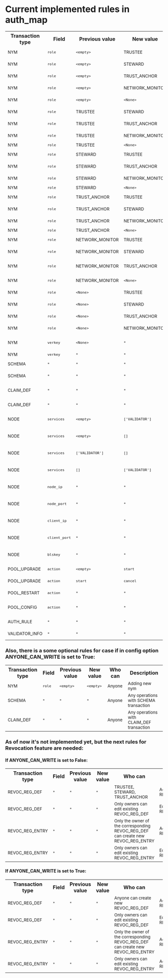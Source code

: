 # Current implemented rules in auth_map
<table class="tg">
  <tr>
    <th>Transaction type</th>
    <th>Field</th>
    <th>Previous value</th>
    <th>New value</th>
    <th>Who can</th>
    <th>Description</th>
  </tr>

  <tr>
    <td><sub>NYM</sub></td>
    <td><sub><code>role</code></sub></td>
    <td><sub><code>&lt;empty&gt;</code></sub></td>
    <td><sub>TRUSTEE</sub></td>
    <td><sub>TRUSTEE</sub></td>
    <td><sub>Adding new TRUSTEE</sub></td>
  </tr>
  <tr>
    <td><sub>NYM</sub></td>
    <td><sub><code>role</code></sub></td>
    <td><sub><code>&lt;empty&gt;</code></sub></td>
    <td><sub>STEWARD</sub></td>
    <td><sub>TRUSTEE</sub></td>
    <td><sub>Adding new STEWARD</sub></td>
  </tr>
  <tr>
    <td><sub>NYM</sub></td>
    <td><sub><code>role</code></sub></td>
    <td><sub><code>&lt;empty&gt;</code></sub></td>
    <td><sub>TRUST_ANCHOR</sub></td>
    <td><sub>TRUSTEE, STEWARD</sub></td>
    <td><sub>Adding new TRUST_ANCHOR</sub></td>
  </tr>
  <tr>
    <td><sub>NYM</sub></td>
    <td><sub><code>role</code></sub></td>
    <td><sub><code>&lt;empty&gt;</code></sub></td>
    <td><sub>NETWORK_MONITOR</sub></td>
    <td><sub>TRUSTEE, STEWARD</sub></td>
    <td><sub>Adding new NETWORK_MONITOR</sub></td>
  </tr>
  <tr>
    <td><sub>NYM</sub></td>
    <td><sub><code>role</code></sub></td>
    <td><sub><code>&lt;empty&gt;</code></sub></td>
    <td><sub><code>&lt;None&gt;</code></sub></td>
    <td><sub>TRUSTEE, STEWARD, TRUST_ANCHOR</sub></td>
    <td><sub>Adding new Identity Owner</sub></td>
  </tr>

  <tr>
    <td><sub>NYM</sub></td>
    <td><sub><code>role</code></sub></td>
    <td><sub>TRUSTEE</sub></td>
    <td><sub>STEWARD</sub></td>
    <td><sub>TRUSTEE</sub></td>
    <td><sub>Change Trustee to Steward</sub></td>
  </tr>
  <tr>
    <td><sub>NYM</sub></td>
    <td><sub><code>role</code></sub></td>
    <td><sub>TRUSTEE</sub></td>
    <td><sub>TRUST_ANCHOR</sub></td>
    <td><sub>TRUSTEE</sub></td>
    <td><sub>Change Trustee to Trust Anchor</sub></td>
  </tr>
  <tr>
    <td><sub>NYM</sub></td>
    <td><sub><code>role</code></sub></td>
    <td><sub>TRUSTEE</sub></td>
    <td><sub>NETWORK_MONITOR</sub></td>
    <td><sub>TRUSTEE</sub></td>
    <td><sub>Change Trustee to Network Monitor</sub></td>
  </tr>
  <tr>
    <td><sub>NYM</sub></td>
    <td><sub><code>role</code></sub></td>
    <td><sub>TRUSTEE</sub></td>
    <td><sub><code>&lt;None&gt;</code></sub></td>
    <td><sub>TRUSTEE</sub></td>
    <td><sub>Demote Trustee</sub></td>
  </tr>

  <tr>
    <td><sub>NYM</sub></td>
    <td><sub><code>role</code></sub></td>
    <td><sub>STEWARD</sub></td>
    <td><sub>TRUSTEE</sub></td>
    <td><sub>TRUSTEE</sub></td>
    <td><sub>Change Steward to Trustee</sub></td>
  </tr>
  <tr>
    <td><sub>NYM</sub></td>
    <td><sub><code>role</code></sub></td>
    <td><sub>STEWARD</sub></td>
    <td><sub>TRUST_ANCHOR</sub></td>
    <td><sub>TRUSTEE</sub></td>
    <td><sub>Change Steward to Trust Anchor</sub></td>
  </tr>
  <tr>
    <td><sub>NYM</sub></td>
    <td><sub><code>role</code></sub></td>
    <td><sub>STEWARD</sub></td>
    <td><sub>NETWORK_MONITOR</sub></td>
    <td><sub>TRUSTEE</sub></td>
    <td><sub>Change Steward to Network Monitor</sub></td>
  </tr>
  <tr>
    <td><sub>NYM</sub></td>
    <td><sub><code>role</code></sub></td>
    <td><sub>STEWARD</sub></td>
    <td><sub><code>&lt;None&gt;</code></sub></td>
    <td><sub>TRUSTEE</sub></td>
    <td><sub>Demote Steward</sub></td>
  </tr>

  <tr>
    <td><sub>NYM</sub></td>
    <td><sub><code>role</code></sub></td>
    <td><sub>TRUST_ANCHOR</sub></td>
    <td><sub>TRUSTEE</sub></td>
    <td><sub>TRUSTEE</sub></td>
    <td><sub>Change Trust Anchor to Trustee</sub></td>
  </tr>
  <tr>
    <td><sub>NYM</sub></td>
    <td><sub><code>role</code></sub></td>
    <td><sub>TRUST_ANCHOR</sub></td>
    <td><sub>STEWARD</sub></td>
    <td><sub>TRUSTEE</sub></td>
    <td><sub>Change Trust Anchor to Steward</sub></td>
  </tr>
  <tr>
    <td><sub>NYM</sub></td>
    <td><sub><code>role</code></sub></td>
    <td><sub>TRUST_ANCHOR</sub></td>
    <td><sub>NETWORK_MONITOR</sub></td>
    <td><sub>TRUSTEE</sub></td>
    <td><sub>Change Trust Anchor to Network Monitor</sub></td>
  </tr>
  <tr>
    <td><sub>NYM</sub></td>
    <td><sub><code>role</code></sub></td>
    <td><sub>TRUST_ANCHOR</sub></td>
    <td><sub><code>&lt;None&gt;</code></sub></td>
    <td><sub>TRUSTEE</sub></td>
    <td><sub>Demote Trust Anchor</sub></td>
  </tr>

  <tr>
    <td><sub>NYM</sub></td>
    <td><sub><code>role</code></sub></td>
    <td><sub>NETWORK_MONITOR</sub></td>
    <td><sub>TRUSTEE</sub></td>
    <td><sub>TRUSTEE</sub></td>
    <td><sub>Change Network Monitor to Trustee</sub></td>
  </tr>
  <tr>
    <td><sub>NYM</sub></td>
    <td><sub><code>role</code></sub></td>
    <td><sub>NETWORK_MONITOR</sub></td>
    <td><sub>STEWARD</sub></td>
    <td><sub>TRUSTEE</sub></td>
    <td><sub>Change Network Monitor to Steward</sub></td>
  </tr>
  <tr>
    <td><sub>NYM</sub></td>
    <td><sub><code>role</code></sub></td>
    <td><sub>NETWORK_MONITOR</sub></td>
    <td><sub>TRUST_ANCHOR</sub></td>
    <td><sub>TRUSTEE, STEWARD</sub></td>
    <td><sub>Change Network Monitor to Trust Anchor</sub></td>
  </tr>
  <tr>
    <td><sub>NYM</sub></td>
    <td><sub><code>role</code></sub></td>
    <td><sub>NETWORK_MONITOR</sub></td>
    <td><sub><code>&lt;None&gt;</code></sub></td>
    <td><sub>TRUSTEE, STEWARD</sub></td>
    <td><sub>Demote Network Monitor</sub></td>
  </tr>

  <tr>
    <td><sub>NYM</sub></td>
    <td><sub><code>role</code></sub></td>
    <td><sub><code>&lt;None&gt;</code></sub></td>
    <td><sub>TRUSTEE</sub></td>
    <td><sub>TRUSTEE</sub></td>
    <td><sub>Promote roleless user to Trustee</sub></td>
  </tr>
  <tr>
    <td><sub>NYM</sub></td>
    <td><sub><code>role</code></sub></td>
    <td><sub><code>&lt;None&gt;</code></sub></td>
    <td><sub>STEWARD</sub></td>
    <td><sub>TRUSTEE</sub></td>
    <td><sub>Promote roleless user to Steward</sub></td>
  </tr>
  <tr>
    <td><sub>NYM</sub></td>
    <td><sub><code>role</code></sub></td>
    <td><sub><code>&lt;None&gt;</code></sub></td>
    <td><sub>TRUST_ANCHOR</sub></td>
    <td><sub>TRUSTEE, STEWARD</sub></td>
    <td><sub>Promote roleless user to Trust Anchor</sub></td>
  </tr>
  <tr>
    <td><sub>NYM</sub></td>
    <td><sub><code>role</code></sub></td>
    <td><sub><code>&lt;None&gt;</code></sub></td>
    <td><sub>NETWORK_MONITOR</sub></td>
    <td><sub>TRUSTEE, STEWARD</sub></td>
    <td><sub>Promote roleless user to Network Monitor</sub></td>
  </tr>
  <tr>
    <td><sub>NYM</sub></td>
    <td><sub><code>verkey</code></sub></td>
    <td><sub><code>&lt;None&gt;</code></sub></td>
    <td><sub><code>*</code></sub></td>
    <td><sub>Guardian of this nym (who published it to the ledger)</sub></td>
    <td><sub>Assign Key to new DID</sub></td>
  </tr>
  <tr>
    <td><sub>NYM</sub></td>
    <td><sub><code>verkey</code></sub></td>
    <td><sub><code>*</code></sub></td>
    <td><sub><code>*</code></sub></td>
    <td><sub>Owner of this nym</sub></td>
    <td><sub>Key Rotation</sub></td>
  </tr>
  <tr>
    <td><sub>SCHEMA</sub></td>
    <td><sub><code>*</code></sub></td>
    <td><sub><code>*</code></sub></td>
    <td><sub><code>*</code></sub></td>
    <td><sub>TRUSTEE, STEWARD, TRUST_ANCHOR</sub></td>
    <td><sub>Adding new Schema</sub></td>
  </tr>
  <tr>
    <td><sub>SCHEMA</sub></td>
    <td><sub><code>*</code></sub></td>
    <td><sub><code>*</code></sub></td>
    <td><sub><code>*</code></sub></td>
    <td><sub>No one can edit existing Schema</sub></td>
    <td><sub>Editing Schema</sub></td>
  </tr>
  <tr>
    <td><sub>CLAIM_DEF</sub></td>
    <td><sub><code>*</code></sub></td>
    <td><sub><code>*</code></sub></td>
    <td><sub><code>*</code></sub></td>
    <td><sub>TRUSTEE, STEWARD, TRUST_ANCHOR</sub></td>
    <td><sub>Adding new CLAIM_DEF transaction</sub></td>
  </tr>
  <tr>
    <td><sub>CLAIM_DEF</sub></td>
    <td><sub><code>*</code></sub></td>
    <td><sub><code>*</code></sub></td>
    <td><sub><code>*</code></sub></td>
    <td><sub>Owner of claim_def txn</sub></td>
    <td><sub>Editing CLAIM_DEF transaction</sub></td>
  </tr>
  <tr>
    <td><sub>NODE</sub></td>
    <td><sub><code>services</code></sub></td>
    <td><sub><code>&lt;empty&gt;</code></sub></td>
    <td><sub><code>['VALIDATOR']</code></sub></td>
    <td><sub>STEWARD if it doesn't own NODE transaction yet</sub></td>
    <td><sub>Adding new node to pool</sub></td>
  </tr>
  <tr>
    <td><sub>NODE</sub></td>
    <td><sub><code>services</code></sub></td>
    <td><sub><code>&lt;empty&gt;</code></sub></td>
    <td><sub><code>[]</code></sub></td>
    <td><sub>STEWARD if it doesn't own NODE transaction yet</sub></td>
    <td><sub>Adding new node to pool with empty services</sub></td>
  </tr>
  <tr>
    <td><sub>NODE</sub></td>
    <td><sub><code>services</code></sub></td>
    <td><sub><code>['VALIDATOR']</code></sub></td>
    <td><sub><code>[]</code></sub></td>
    <td><sub>TRUSTEE, STEWARD if it is owner of this transaction</sub></td>
    <td><sub>Demotion of node</sub></td>
  </tr>
  <tr>
    <td><sub>NODE</sub></td>
    <td><sub><code>services</code></sub></td>
    <td><sub><code>[]</code></sub></td>
    <td><sub><code>['VALIDATOR']</code></sub></td>
    <td><sub>TRUSTEE, STEWARD if it is owner of this transaction</sub></td>
    <td><sub>Promotion of node</sub></td>
  </tr>
  <tr>
    <td><sub>NODE</sub></td>
    <td><sub><code>node_ip</code></sub></td>
    <td><sub><code>*</code></sub></td>
    <td><sub><code>*</code></sub></td>
    <td><sub>STEWARD if it is owner of this transaction</sub></td>
    <td><sub>Changing Node's ip address</sub></td>
  </tr>
  <tr>
    <td><sub>NODE</sub></td>
    <td><sub><code>node_port</code></sub></td>
    <td><sub><code>*</code></sub></td>
    <td><sub><code>*</code></sub></td>
    <td><sub>STEWARD if it is owner of this transaction</sub></td>
    <td><sub>Changing Node's port</sub></td>
  </tr>
  <tr>
    <td><sub>NODE</sub></td>
    <td><sub><code>client_ip</code></sub></td>
    <td><sub><code>*</code></sub></td>
    <td><sub><code>*</code></sub></td>
    <td><sub>STEWARD if it is owner of this transaction</sub></td>
    <td><sub>Changing Client's ip address</sub></td>
  </tr>
  <tr>
    <td><sub>NODE</sub></td>
    <td><sub><code>client_port</code></sub></td>
    <td><sub><code>*</code></sub></td>
    <td><sub><code>*</code></sub></td>
    <td><sub>STEWARD if it is owner of this transaction</sub></td>
    <td><sub>Changing Client's port</sub></td>
  </tr>
  <tr>
    <td><sub>NODE</sub></td>
    <td><sub><code>blskey</code></sub></td>
    <td><sub><code>*</code></sub></td>
    <td><sub><code>*</code></sub></td>
    <td><sub>STEWARD if it is owner of this transaction</sub></td>
    <td><sub>Changing Node's blskey</sub></td>
  </tr>
  <tr>
    <td><sub>POOL_UPGRADE</sub></td>
    <td><sub><code>action</code></sub></td>
    <td><sub><code>&lt;empty&gt;</code></sub></td>
    <td><sub><code>start</code></sub></td>
    <td><sub>TRUSTEE</sub></td>
    <td><sub>Starting upgrade procedure</sub></td>
  </tr>
  <tr>
    <td><sub>POOL_UPGRADE</sub></td>
    <td><sub><code>action</code></sub></td>
    <td><sub><code>start</code></sub></td>
    <td><sub><code>cancel</code></sub></td>
    <td><sub>TRUSTEE</sub></td>
    <td><sub>Canceling upgrade procedure</sub></td>
  </tr>
  <tr>
    <td><sub>POOL_RESTART</sub></td>
    <td><sub><code>action</code></sub></td>
    <td><sub><code>*</code></sub></td>
    <td><sub><code>*</code></sub></td>
    <td><sub>TRUSTEE</sub></td>
    <td><sub>Restarting pool command</sub></td>
  </tr>
  <tr>
    <td><sub>POOL_CONFIG</sub></td>
    <td><sub><code>action</code></sub></td>
    <td><sub><code>*</code></sub></td>
    <td><sub><code>*</code></sub></td>
    <td><sub>TRUSTEE</sub></td>
    <td><sub>Pool config command (like a <code>read only</code> option)</sub></td>
  </tr>
  <tr>
    <td><sub>AUTH_RULE</sub></td>
    <td><sub><code>*</code></sub></td>
    <td><sub><code>*</code></sub></td>
    <td><sub><code>*</code></sub></td>
    <td><sub>TRUSTEE</sub></td>
    <td><sub>Change authentification rules</sub></td>
  </tr>
  <tr>
    <td><sub>VALIDATOR_INFO</sub></td>
    <td><sub><code>*</code></sub></td>
    <td><sub><code>*</code></sub></td>
    <td><sub><code>*</code></sub></td>
    <td><sub>TRUSTEE, STEWARD, NETWORK_MONITOR</sub></td>
    <td><sub>Getting validator_info from pool</sub></td>
  </tr>
</table>

### Also, there is a some optional rules for case if in config option ANYONE_CAN_WRITE is set to True:
<table class="tg">
  <tr>
    <th>Transaction type</th>
    <th>Field</th>
    <th>Previous value</th>
    <th>New value</th>
    <th>Who can</th>
    <th>Description</th>
  </tr>
  <tr>
    <td><sub>NYM</sub></td>
    <td><sub><code>role</code></sub></td>
    <td><sub><code>&lt;empty&gt;</code></sub></td>
    <td><sub><code>&lt;empty&gt;</code></sub></td>
    <td><sub>Anyone</sub></td>
    <td><sub>Adding new nym</sub></td>
  </tr>
  <tr>
    <td><sub>SCHEMA</sub></td>
    <td><sub><code>*</code></sub></td>
    <td><sub><code>*</code></sub></td>
    <td><sub><code>*</code></sub></td>
    <td><sub>Anyone</sub></td>
    <td><sub>Any operations with SCHEMA transaction</sub></td>
  </tr>
  <tr>
    <td><sub>CLAIM_DEF</sub></td>
    <td><sub><code>*</code></sub></td>
    <td><sub><code>*</code></sub></td>
    <td><sub><code>*</code></sub></td>
    <td><sub>Anyone</sub></td>
    <td><sub>Any operations with CLAIM_DEF transaction</sub></td>
  </tr>
</table>


### As of now it's not implemented yet, but the next rules for Revocation feature are needed:
#### If ANYONE_CAN_WRITE is set to False:
<table class="tg">
  <tr>
    <th>Transaction type</th>
    <th>Field</th>
    <th>Previous value</th>
    <th>New value</th>
    <th>Who can</th>
    <th>Description</th>
  </tr>
  <tr>
    <td><sub>REVOC_REG_DEF</sub></td>
    <td><sub><code>*</code></sub></td>
    <td><sub><code>*</code></sub></td>
    <td><sub><code>*</code></sub></td>
    <td><sub>TRUSTEE, STEWARD, TRUST_ANCHOR</sub></td>
    <td><sub>Adding new REVOC_REG_DEF</sub></td>
  </tr>
  <tr>
    <td><sub>REVOC_REG_DEF</sub></td>
    <td><sub><code>*</code></sub></td>
    <td><sub><code>*</code></sub></td>
    <td><sub><code>*</code></sub></td>
    <td><sub>Only owners can edit existing REVOC_REG_DEF</sub></td>
    <td><sub>Editing REVOC_REG_DEF</sub></td>
  </tr>
  <tr>
    <td><sub>REVOC_REG_ENTRY</sub></td>
    <td><sub><code>*</code></sub></td>
    <td><sub><code>*</code></sub></td>
    <td><sub><code>*</code></sub></td>
    <td><sub>Only the owner of the corresponding REVOC_REG_DEF can create new REVOC_REG_ENTRY</sub></td>
    <td><sub>Adding new REVOC_REG_ENTRY</sub></td>
  </tr>
  <tr>
    <td><sub>REVOC_REG_ENTRY</sub></td>
    <td><sub><code>*</code></sub></td>
    <td><sub><code>*</code></sub></td>
    <td><sub><code>*</code></sub></td>
    <td><sub>Only owners can edit existing REVOC_REG_ENTRY</sub></td>
    <td><sub>Editing REVOC_REG_ENTRY</sub></td>
  </tr>
</table>


#### If ANYONE_CAN_WRITE is set to True:
<table class="tg">
  <tr>
    <th>Transaction type</th>
    <th>Field</th>
    <th>Previous value</th>
    <th>New value</th>
    <th>Who can</th>
    <th>Description</th>
  </tr>
  <tr>
    <td><sub>REVOC_REG_DEF</sub></td>
    <td><sub><code>*</code></sub></td>
    <td><sub><code>*</code></sub></td>
    <td><sub><code>*</code></sub></td>
    <td><sub>Anyone can create new REVOC_REG_DEF</sub></td>
    <td><sub>Adding new REVOC_REG_DEF</sub></td>
  </tr>
  <tr>
    <td><sub>REVOC_REG_DEF</sub></td>
    <td><sub><code>*</code></sub></td>
    <td><sub><code>*</code></sub></td>
    <td><sub><code>*</code></sub></td>
    <td><sub>Only owners can edit existing REVOC_REG_DEF</sub></td>
    <td><sub>Editing REVOC_REG_DEF</sub></td>
  </tr>
  <tr>
    <td><sub>REVOC_REG_ENTRY</sub></td>
    <td><sub><code>*</code></sub></td>
    <td><sub><code>*</code></sub></td>
    <td><sub><code>*</code></sub></td>
    <td><sub>Only the owner of the corresponding REVOC_REG_DEF can create new REVOC_REG_ENTRY</sub></td>
    <td><sub>Adding new REVOC_REG_ENTRY</sub></td>
  </tr>
  <tr>
    <td><sub>REVOC_REG_ENTRY</sub></td>
    <td><sub><code>*</code></sub></td>
    <td><sub><code>*</code></sub></td>
    <td><sub><code>*</code></sub></td>
    <td><sub>Only owners can edit existing REVOC_REG_ENTRY</sub></td>
    <td><sub>Adding new REVOC_REG_ENTRY</sub></td>
  </tr>
</table>
